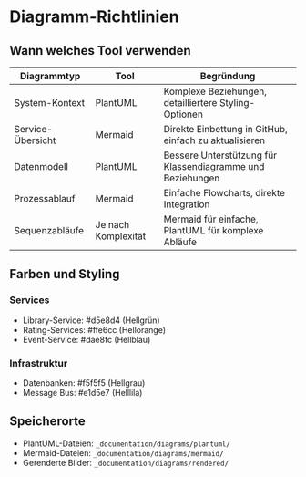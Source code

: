# Diagramm-Richtlinien

## Wann welches Tool verwenden

| Diagrammtyp | Tool | Begründung |
|-------------|------|------------|
| System-Kontext | PlantUML | Komplexe Beziehungen, detailliertere Styling-Optionen |
| Service-Übersicht | Mermaid | Direkte Einbettung in GitHub, einfach zu aktualisieren |
| Datenmodell | PlantUML | Bessere Unterstützung für Klassendiagramme und Beziehungen |
| Prozessablauf | Mermaid | Einfache Flowcharts, direkte Integration |
| Sequenzabläufe | Je nach Komplexität | Mermaid für einfache, PlantUML für komplexe Abläufe |

## Farben und Styling

### Services
- Library-Service: #d5e8d4 (Hellgrün)
- Rating-Services: #ffe6cc (Hellorange)
- Event-Service: #dae8fc (Hellblau)

### Infrastruktur
- Datenbanken: #f5f5f5 (Hellgrau)
- Message Bus: #e1d5e7 (Helllila)

## Speicherorte
- PlantUML-Dateien: `_documentation/diagrams/plantuml/`
- Mermaid-Dateien: `_documentation/diagrams/mermaid/`
- Gerenderte Bilder: `_documentation/diagrams/rendered/`